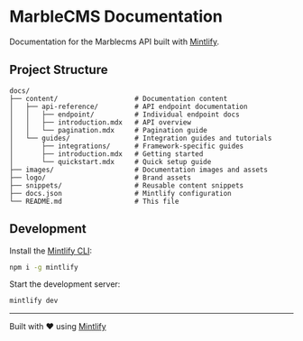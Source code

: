 # MarbleCMS Documentation

Documentation for the Marblecms API built with [Mintlify](https://mintlify.com).

## Project Structure

```
docs/
├── content/                   # Documentation content
│   ├── api-reference/         # API endpoint documentation
│   │   ├── endpoint/          # Individual endpoint docs
│   │   ├── introduction.mdx   # API overview
│   │   └── pagination.mdx     # Pagination guide
│   └── guides/                # Integration guides and tutorials
│       ├── integrations/      # Framework-specific guides
│       ├── introduction.mdx   # Getting started
│       └── quickstart.mdx     # Quick setup guide
├── images/                    # Documentation images and assets
├── logo/                      # Brand assets
├── snippets/                  # Reusable content snippets
├── docs.json                  # Mintlify configuration
└── README.md                  # This file
```

## Development

Install the [Mintlify CLI](https://www.npmjs.com/package/mintlify):

```bash
npm i -g mintlify
```

Start the development server:

```bash
mintlify dev
```

---

Built with ❤️ using [Mintlify](https://mintlify.com)
